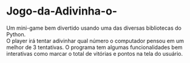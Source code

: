 # Jogo-da-Adivinha-o-
Um mini-game bem divertido usando uma das diversas bibliotecas do Python.  
O player irá tentar adivinhar qual número o computador pensou em um melhor de 3 tentativas. O programa tem algumas funcionalidades bem interativas como marcar o total de vitórias e pontos na tela do usuário.


